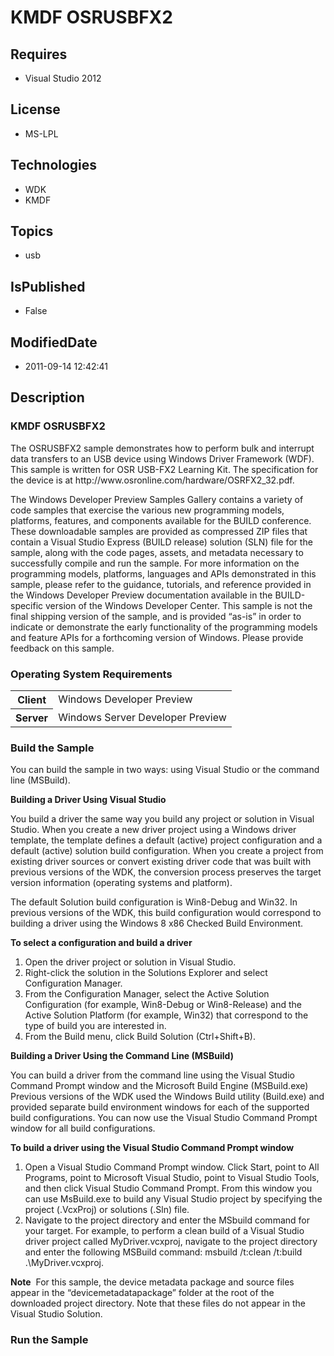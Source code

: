 # KMDF OSRUSBFX2
## Requires
* Visual Studio 2012
## License
* MS-LPL
## Technologies
* WDK
* KMDF
## Topics
* usb
## IsPublished
* False
## ModifiedDate
* 2011-09-14 12:42:41
## Description

<h3>KMDF OSRUSBFX2</h3>
<p>The OSRUSBFX2 sample demonstrates how to perform bulk and interrupt data transfers to an USB device using Windows Driver Framework (WDF). This sample is written for OSR USB-FX2 Learning Kit. The specification for the device is at http://www.osronline.com/hardware/OSRFX2_32.pdf.
</p>
<p>The Windows Developer Preview Samples Gallery contains a variety of code samples that exercise the various new programming models, platforms, features, and components available for the BUILD conference. These downloadable samples are provided as compressed
 ZIP files that contain a Visual Studio Express (BUILD release) solution (SLN) file for the sample, along with the code pages, assets, and metadata necessary to successfully compile and run the sample. For more information on the programming models, platforms,
 languages and APIs demonstrated in this sample, please refer to the guidance, tutorials, and reference provided in the Windows Developer Preview documentation available in the BUILD-specific version of the Windows Developer Center. This sample is not the final
 shipping version of the sample, and is provided “as-is” in order to indicate or demonstrate the early functionality of the programming models and feature APIs for a forthcoming version of Windows. Please provide feedback on this sample.
</p>
<h3>Operating System Requirements</h3>
<table>
<tbody>
<tr>
<th>Client</th>
<td><dt>Windows Developer Preview </dt></td>
</tr>
<tr>
<th>Server</th>
<td><dt>Windows Server Developer Preview </dt></td>
</tr>
</tbody>
</table>
<h3>Build the Sample</h3>
<p>You can build the sample in two ways: using Visual Studio or the command line (MSBuild).</p>
<p><b>Building a Driver Using Visual Studio</b></p>
<p>You build a driver the same way you build any project or solution in Visual Studio. When you create a new driver project using a Windows driver template, the template defines a default (active) project configuration and a default (active) solution build
 configuration. When you create a project from existing driver sources or convert existing driver code that was built with previous versions of the WDK, the conversion process preserves the target version information (operating systems and platform).
</p>
<p>The default Solution build configuration is Win8-Debug and Win32. In previous versions of the WDK, this build configuration would correspond to building a driver using the Windows 8 x86 Checked Build Environment.</p>
<p class="proch"><b>To select a configuration and build a driver</b></p>
<ol>
<li>Open the driver project or solution in Visual Studio. </li><li>Right-click the solution in the Solutions Explorer and select Configuration Manager.
</li><li>From the Configuration Manager, select the Active Solution Configuration (for example, Win8-Debug or Win8-Release) and the Active Solution Platform (for example, Win32) that correspond to the type of build you are interested in.
</li><li>From the Build menu, click Build Solution (Ctrl&#43;Shift&#43;B). </li></ol>
<p><b>Building a Driver Using the Command Line (MSBuild)</b></p>
<p>You can build a driver from the command line using the Visual Studio Command Prompt window and the Microsoft Build Engine (MSBuild.exe) Previous versions of the WDK used the Windows Build utility (Build.exe) and provided separate build environment windows
 for each of the supported build configurations. You can now use the Visual Studio Command Prompt window for all build configurations.
</p>
<p class="proch"><b>To build a driver using the Visual Studio Command Prompt window</b></p>
<ol>
<li>Open a Visual Studio Command Prompt window. Click Start, point to All Programs, point to Microsoft Visual Studio, point to Visual Studio Tools, and then click Visual Studio Command Prompt. From this window you can use MsBuild.exe to build any Visual Studio
 project by specifying the project (.VcxProj) or solutions (.Sln) file. </li><li>Navigate to the project directory and enter the MSbuild command for your target. For example, to perform a clean build of a Visual Studio driver project called MyDriver.vcxproj, navigate to the project directory and enter the following MSBuild command:
 msbuild /t:clean /t:build .\MyDriver.vcxproj. </li></ol>
<p></p>
<p class="note"><b>Note</b>&nbsp;&nbsp;For this sample, the device metadata package and source files appear in the “devicemetadatapackage” folder at the root of the downloaded project directory. Note that these files do not appear in the Visual Studio Solution.</p>
<p></p>
<h3>Run the Sample</h3>
